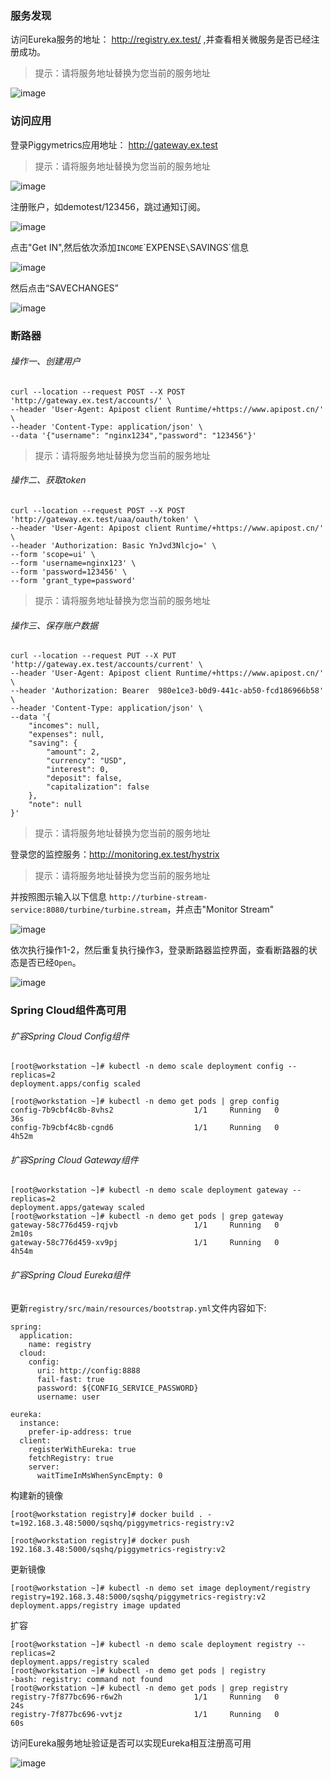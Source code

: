 ### 服务发现

访问Eureka服务的地址： http://registry.ex.test/ ,并查看相关微服务是否已经注册成功。

> 提示：请将服务地址替换为您当前的服务地址

![image](https://user-images.githubusercontent.com/4653664/175772378-6629d7e4-ced8-4abd-90f6-c706a6dc6675.png)

### 访问应用

登录Piggymetrics应用地址： http://gateway.ex.test

> 提示：请将服务地址替换为您当前的服务地址

![image](https://user-images.githubusercontent.com/4653664/175774202-cf16bd99-9b48-4049-a7fc-171d724cdc59.png)

注册账户，如demotest/123456，跳过通知订阅。

![image](https://user-images.githubusercontent.com/4653664/175774274-112bf056-43ff-484d-b090-c1aa8d880be1.png)

点击"Get IN",然后依次添加`INCOME`\`EXPENSE`\`SAVINGS`信息

![image](https://user-images.githubusercontent.com/4653664/175774388-5a3f9618-89e4-4de1-89b9-fc272beefcc9.png)

然后点击“SAVECHANGES”

![image](https://user-images.githubusercontent.com/4653664/175774408-be065ffe-51d9-447e-bdcd-f0cf86627d0e.png)


### 断路器

###### 操作一、创建用户

```
curl --location --request POST --X POST 'http://gateway.ex.test/accounts/' \
--header 'User-Agent: Apipost client Runtime/+https://www.apipost.cn/' \
--header 'Content-Type: application/json' \
--data '{"username": "nginx1234","password": "123456"}'
```
> 提示：请将服务地址替换为您当前的服务地址
###### 操作二、获取token

```
curl --location --request POST --X POST 'http://gateway.ex.test/uaa/oauth/token' \
--header 'User-Agent: Apipost client Runtime/+https://www.apipost.cn/' \
--header 'Authorization: Basic YnJvd3Nlcjo=' \
--form 'scope=ui' \
--form 'username=nginx123' \
--form 'password=123456' \
--form 'grant_type=password'
```
> 提示：请将服务地址替换为您当前的服务地址

###### 操作三、保存账户数据

```
curl --location --request PUT --X PUT 'http://gateway.ex.test/accounts/current' \
--header 'User-Agent: Apipost client Runtime/+https://www.apipost.cn/' \
--header 'Authorization: Bearer  980e1ce3-b0d9-441c-ab50-fcd186966b58' \
--header 'Content-Type: application/json' \
--data '{
	"incomes": null,
	"expenses": null,
	"saving": {
		"amount": 2,
		"currency": "USD",
		"interest": 0,
		"deposit": false,
		"capitalization": false
	},
	"note": null
}'
```
> 提示：请将服务地址替换为您当前的服务地址

登录您的监控服务：http://monitoring.ex.test/hystrix

> 提示：请将服务地址替换为您当前的服务地址

并按照图示输入以下信息 `http://turbine-stream-service:8080/turbine/turbine.stream`，并点击"Monitor Stream"

![image](https://user-images.githubusercontent.com/4653664/175772271-77cdd263-bf1c-4892-885b-f93d8dcbe118.png)

依次执行操作1-2，然后重复执行操作3，登录断路器监控界面，查看断路器的状态是否已经`Open`。

![image](https://user-images.githubusercontent.com/4653664/175772202-c717450a-c47f-4575-97c9-19599cc69e2d.png)


### Spring Cloud组件高可用

###### 扩容Spring Cloud Config组件

```
[root@workstation ~]# kubectl -n demo scale deployment config --replicas=2
deployment.apps/config scaled

[root@workstation ~]# kubectl -n demo get pods | grep config
config-7b9cbf4c8b-8vhs2                  1/1     Running   0               36s
config-7b9cbf4c8b-cgnd6                  1/1     Running   0               4h52m
```
###### 扩容Spring Cloud Gateway组件

```
[root@workstation ~]# kubectl -n demo scale deployment gateway --replicas=2
deployment.apps/gateway scaled
[root@workstation ~]# kubectl -n demo get pods | grep gateway
gateway-58c776d459-rqjvb                 1/1     Running   0               2m10s
gateway-58c776d459-xv9pj                 1/1     Running   0               4h54m
```
###### 扩容Spring Cloud Eureka组件

更新`registry/src/main/resources/bootstrap.yml`文件内容如下:

```
spring:
  application:
    name: registry
  cloud:
    config:
      uri: http://config:8888
      fail-fast: true
      password: ${CONFIG_SERVICE_PASSWORD}
      username: user

eureka:
  instance:
    prefer-ip-address: true
  client:
    registerWithEureka: true
    fetchRegistry: true
    server:
      waitTimeInMsWhenSyncEmpty: 0
```

构建新的镜像

```
[root@workstation registry]# docker build . -t=192.168.3.48:5000/sqshq/piggymetrics-registry:v2

[root@workstation registry]# docker push 192.168.3.48:5000/sqshq/piggymetrics-registry:v2
```

更新镜像

```
[root@workstation ~]# kubectl -n demo set image deployment/registry registry=192.168.3.48:5000/sqshq/piggymetrics-registry:v2
deployment.apps/registry image updated

```

扩容

```
[root@workstation ~]# kubectl -n demo scale deployment registry --replicas=2
deployment.apps/registry scaled
[root@workstation ~]# kubectl -n demo get pods | registry
-bash: registry: command not found
[root@workstation ~]# kubectl -n demo get pods | grep registry
registry-7f877bc696-r6w2h                1/1     Running   0              24s
registry-7f877bc696-vvtjz                1/1     Running   0              60s
```

访问Eureka服务地址验证是否可以实现Eureka相互注册高可用

![image](https://user-images.githubusercontent.com/4653664/175775830-9b001221-ecb6-426c-ae1c-7ab2de837ba0.png)



